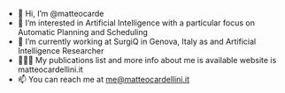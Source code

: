 - 👋 Hi, I’m @matteocarde
- 👀 I’m interested in Artificial Intelligence with a particular focus on Automatic Planning and Scheduling
- 🌱 I’m currently working at SurgiQ in Genova, Italy as and Artificial Intelligence Researcher
- 🧑🏻‍💻 My publications list and more info about me is available website is matteocardellini.it
- 📫 You can reach me at me@matteocardellini.it
